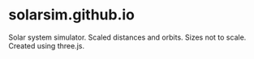 # solarsim.github.io

Solar system simulator. Scaled distances and orbits. Sizes not to scale.
Created using three.js. 

